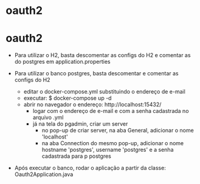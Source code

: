 # oauth2

# oauth2

* Para utilizar o H2, basta descomentar as configs do H2 e comentar as do postgres em application.properties

* Para utilizar o banco postgres, basta descomentar e comentar as configs do H2
    * editar o docker-compose.yml substituindo o endereço de e-mail
    * executar: $ docker-compose up -d 
    * abrir no navegador o endereço: http://localhost:15432/
        * logar com o endereço de e-mail e com a senha cadastrada no arquivo .yml
        * já na tela do pgadmin, criar um server 
            * no pop-up de criar server, na aba General, adicionar o nome 'localhost'
            * na aba Connection do mesmo pop-up, adicionar o nome hostname 'postgres', 
            username 'postgres' e a senha cadastrada para p postgres

* Após executar o banco, rodar o aplicação a partir da classe: Oauth2Application.java
